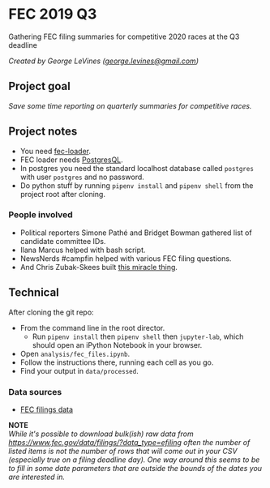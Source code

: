 # FEC 2019 Q3

Gathering FEC filing summaries for competitive 2020 races at the Q3 deadline

*Created by George LeVines (<george.levines@gmail.com>)*

## Project goal

*Save some time reporting on quarterly summaries for competitive races.*

## Project notes

* You need [fec-loader](https://github.com/PublicI/fec-loader/).
* FEC loader needs [PostgresQL](https://www.postgresql.org/download/).
* In postgres you need the standard localhost database called `postgres` with user `postgres` and no password.
* Do python stuff by running `pipenv install` and  `pipenv shell` from the project root after cloning.

### People involved

* Political reporters Simone Pathé and Bridget Bowman gathered list of candidate committee IDs.
* Ilana Marcus helped with bash script.
* NewsNerds #campfin helped with various FEC filing questions.
* And Chris Zubak-Skees built [this miracle thing](https://github.com/PublicI/fec-loader/).

## Technical

After cloning the git repo:

* From the command line in the root director.
  * Run `pipenv install` then `pipenv shell` then `jupyter-lab`, which should open an iPython Notebook in your browser.
* Open `analysis/fec_files.ipynb`.
* Follow the instructions there, running each cell as you go.
* Find your output in `data/processed`.

### Data sources

* [FEC filings data](https://www.fec.gov/data/filings/?data_type=efiling)

**NOTE**  
*While it's possible to download bulk(ish) raw data from https://www.fec.gov/data/filings/?data_type=efiling often the number of listed items is not the number of rows that will come out in your CSV (especially true on a filing deadline day). One way around this seems to be to fill in some date parameters that are outside the bounds of the dates you are interested in.*
